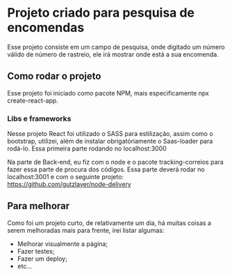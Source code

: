 # Projeto criado para pesquisa de encomendas

Esse  projeto consiste em um campo de pesquisa, onde digitado um número válido de número de rastreio, ele irá mostrar onde está a sua encomenda.

## Como rodar o projeto

Esse projeto foi iniciado como pacote NPM, mais especificamente npx create-react-app.

### Libs e frameworks

Nesse projeto React foi utilizado o SASS para estilização, assim como o bootstrap, utilizei, além de instalar obrigatóriamente o Saas-loader para rodá-lo.
Essa primeira parte rodando no localhost:3000

Na parte de Back-end, eu fiz com o node e o pacote tracking-correios para fazer essa parte de procura dos códigos.
Essa parte deverá rodar no localhost:3001 e com o seguinte projeto: https://github.com/gutzlayer/node-delivery

## Para melhorar

Como foi um projeto curto, de relativamente um dia, há muitas coisas a serem melhoradas mais para frente, irei listar algumas: 

* Melhorar visualmente a página;
* Fazer testes;
* Fazer um deploy;
* etc...


